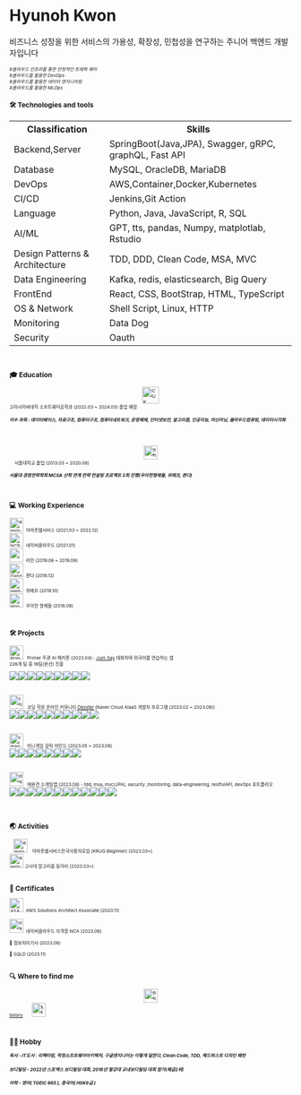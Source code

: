 # Hyunoh Kwon 
비즈니스 성장을 위한 서비스의 가용성, 확장성, 민첩성을 연구하는 주니어 백엔드 개발자입니다 <br>
<div style="font-size:8px;">
<i>  
#클라우드 인프라를 통한 안정적인 트래픽 제어<br>    
#클라우드를 활용한 DevOps<br>
#클라우드를 활용한 데이터 엔지니어링<br> 
#클라우드를 활용한 MLOps <br>
</i>
<div>

## 🛠  Technologies and tools

<table>
  <th>
    Classification
  </th>
  <th>
    Skills
  </th>
  <tr>
    <td>Backend,Server</td>
    <td>SpringBoot(Java,JPA), Swagger, gRPC, graphQL, Fast API </td>
  </tr>
  <tr>
    <td>Database</td>
    <td>MySQL, OracleDB, MariaDB</td>
  </tr>
  <tr>
    <td>DevOps</td>
    <td>AWS,Container,Docker,Kubernetes</td>
  </td>
  <tr>
    <td>CI/CD</td>
    <td>Jenkins,Git Action</td>
  </tr>
  <tr>
    <td>Language</td>
    <td>Python, Java, JavaScript, R, SQL</td>
  </tr>
  <tr>
    <td>AI/ML</td>
    <td>GPT, tts, pandas, Numpy, matplotlab, Rstudio</td>
  </tr>
   <tr>
    <td>Design Patterns & Architecture </td>
    <td>TDD, DDD, Clean Code, MSA, MVC </td>
   </tr>
   <tr>
   <td>Data Engineering</td>
   <td>Kafka, redis, elasticsearch, Big Query </td>
   </tr>
   <tr>
    <td>FrontEnd</td>
    <td>React, CSS, BootStrap, HTML, TypeScript</td>
   </tr>
   <tr>
    <td>OS & Network</td>
    <td>Shell Script, Linux, HTTP</td>
   </tr>
   <tr>
   <td>Monitoring</td>
   <td>Data Dog</td>
   </tr>
   <tr>
    <td>Security</td>
    <td>Oauth</td>
   </tr>




</table>


<br>

## 🎓  Education

<img src="https://i.ibb.co/6BWMJxB/CUK.png" alt="CUK" border="0" height="30" style="display: block; margin: auto;" > 고려사이버대학 소프트웨어공학과 (2022.03 ~ 2024.03) 졸업 예정 &nbsp;&nbsp; <h5> 이수 과목 : 데이터베이스, 자료구조, 컴퓨터구조, 컴퓨터네트워크, 운영체제, 인터넷보안, 알고리즘, 인공지능, 머신러닝, 클라우드컴퓨팅, 데이터시각화 </h5>
&nbsp;

&nbsp;&nbsp;&nbsp;&nbsp;<img src="https://i.ibb.co/64R40W3/snu.png" alt="snu" border="0" height="25" style="display: block; margin: auto;" > &nbsp;&nbsp;&nbsp; 서울대학교 졸업 (2013.03 ~ 2020.08)
<h5> 서울대 경영전략학회 MCSA 산학 연계 전략 컨설팅 프로젝트 3회 진행(우아한형제들, 위메프, 콴다) </h5>

<br>

## 💻  Working Experience

<img src="https://i.ibb.co/0M0yzp6/awslogo.png" alt="awslogo" border="0" height="25" style="object-fit: cover;vertical-align:center;" > &nbsp;아마존웹서비스 (2021.03 ~ 2022.12)<br>
<img src="https://i.ibb.co/92tyDNZ/NCP.png" alt="NCP" border="0" height="25" style="object-fit: cover;vertical-align:center;"> &nbsp;네이버클라우드 (2021.01)<br>
<img src='https://ifh.cc/g/dFtynS.png' border='0' height="25" style="object-fit: cover;vertical-align:center;"> &nbsp;라인 (2019.06 ~ 2019.09) <br>
<img src="https://i.ibb.co/kG0vR9B/Qanda.jpg" alt="Qanda" border="0" height="25" width="25" style="vertical-align:center;"> &nbsp;콴다 (2018.12)<br>
<img src="https://i.ibb.co/zXGSPR7/wemaf.png" alt="wemaf" border="0" height="25" width="25" style="vertical-align:center;"> &nbsp;위메프 (2018.10)<br>
<img src="https://i.ibb.co/TBYYZdm/woowa-bros.png" alt="woowa-bros" border="0" height="25" width="25" style="vertical-align:center;"> &nbsp;우아한 형제들 (2018.08)<br>

<br>

## 🛠   Projects 

<a href="https://ibb.co/ZB2HxGD"><img src="https://i.ibb.co/ZB2HxGD/Primer.png" alt="Primer" border="0" height="25" style="object-fit: cover;"></a> &nbsp; Primer 주관 AI 해커톤 (2023.04) : <a href="https://www.youtube.com/watch?v=sNOpKLsg_84">Just-Say</a> 대화하며 외국어를 연습하는 앱 <br> 226개 팀 중 16팀(본선) 진출

<img src="https://img.shields.io/badge/Python-FFD43B?style=for-the-badge&logo=python&logoColor=blue"/><img src="https://img.shields.io/badge/React-20232A?style=for-the-badge&logo=react&logoColor=61DAFB"/><img src="https://img.shields.io/badge/javascript-%23F7DF1E.svg?&style=for-the-badge&logo=javascript&logoColor=black" /><img src="https://img.shields.io/badge/fastapi-109989?style=for-the-badge&logo=FASTAPI&logoColor=white"/><img src="https://img.shields.io/badge/Amazon_AWS-FF9900?style=for-the-badge&logo=amazonaws&logoColor=white"/><img src="https://img.shields.io/badge/ChatBot-0066FF.svg?style=for-the-badge&logo=ChatBot&logoColor=white"/><img src="https://img.shields.io/badge/GitHub%20Actions-2088FF.svg?style=for-the-badge&logo=GitHub-Actions&logoColor=white"/><img src="https://img.shields.io/badge/notion-%23000000.svg?&style=for-the-badge&logo=notion&logoColor=white" /><img src="https://img.shields.io/badge/slack-%234A154B.svg?&style=for-the-badge&logo=slack&logoColor=white" />

<br>

<a href="https://imgbb.com/"><img src="https://i.ibb.co/XjWN1c1/logoimage.png" alt="logoimage" border="0" height="25"></a> &nbsp; 코딩 학원 온라인 커뮤니티 <a href="https://github.com/kddongkyu/bit701-four-semi">Devster</a> (Naver Cloud AIaaS 개발자 프로그램 (2023.02 ~ 2023.08))<br><img src="https://img.shields.io/badge/spring-%236DB33F.svg?&style=for-the-badge&logo=spring&logoColor=white" /><img src="https://img.shields.io/badge/mysql-%234479A1.svg?&style=for-the-badge&logo=mysql&logoColor=white" /><img src="https://img.shields.io/badge/naver-%2303C75A.svg?&style=for-the-badge&logo=naver&logoColor=white" /><img src="https://img.shields.io/badge/java-%23007396.svg?&style=for-the-badge&logo=java&logoColor=white" /><img src="https://img.shields.io/badge/bootstrap-%237952B3.svg?&style=for-the-badge&logo=bootstrap&logoColor=white" /><img src="https://img.shields.io/badge/python-3670A0?style=for-the-badge&logo=python&logoColor=ffdd54" /><img src="https://img.shields.io/badge/docker-%230db7ed.svg?style=for-the-badge&logo=docker&logoColor=white" /><img src="https://img.shields.io/badge/jenkins-%232C5263.svg?style=for-the-badge&logo=jenkins&logoColor=white" /><img src="https://img.shields.io/badge/git-%23F05033.svg?style=for-the-badge&logo=git&logoColor=white" /><img src="https://img.shields.io/badge/Notion-%23000000.svg?style=for-the-badge&logo=notion&logoColor=white" />


<br>

<a href="https://imgbb.com/"><img src="https://i.ibb.co/zfbfTKc/image.jpg" alt="image" border="0" height="25"></a> &nbsp; 미니게임 갈릭 마인드  (2023.05 ~ 2023.06)<br><img src="https://img.shields.io/badge/spring-%236DB33F.svg?&style=for-the-badge&logo=spring&logoColor=white" /><img src="https://img.shields.io/badge/mysql-%234479A1.svg?&style=for-the-badge&logo=mysql&logoColor=white" /><img src="https://img.shields.io/badge/AWS-%23FF9900.svg?style=for-the-badge&logo=amazon-aws&logoColor=white" /><img src="https://img.shields.io/badge/react-%2361DAFB.svg?&style=for-the-badge&logo=react&logoColor=black" /><img src="https://img.shields.io/badge/java-%23007396.svg?&style=for-the-badge&logo=java&logoColor=white" /><img src="https://img.shields.io/badge/TypeScript-007ACC?style=for-the-badge&logo=typescript&logoColor=white" /><img src="https://img.shields.io/badge/jenkins-%232C5263.svg?style=for-the-badge&logo=jenkins&logoColor=white" /><img src="https://img.shields.io/badge/-Swagger-%23Clojure?style=for-the-badge&logo=swagger&logoColor=white" />
  
<br>

<a href="https://imgbb.com/"><img src="https://i.ibb.co/FDY1bJh/datadoglogo.jpg" alt="datadoglogo" border="0" height="25" width="25"></a> &nbsp; 애완견 소개팅앱  (2023.08) - tdd, msa, mvc(JPA), security ,monitoring, data-engineering, restfulAPI, devOps 포트폴리오 <br><img src="https://img.shields.io/badge/spring-%236DB33F.svg?&style=for-the-badge&logo=spring&logoColor=white" /><img src="https://img.shields.io/badge/mysql-%234479A1.svg?&style=for-the-badge&logo=mysql&logoColor=white" /><img src="https://img.shields.io/badge/AWS-%23FF9900.svg?style=for-the-badge&logo=amazon-aws&logoColor=white" /><img src="https://img.shields.io/badge/react-%2361DAFB.svg?&style=for-the-badge&logo=react&logoColor=black" /><img src="https://img.shields.io/badge/java-%23007396.svg?&style=for-the-badge&logo=java&logoColor=white" /><img src="https://img.shields.io/badge/TypeScript-007ACC?style=for-the-badge&logo=typescript&logoColor=white" /><img src="https://img.shields.io/badge/Apache%20Kafka-000?style=for-the-badge&logo=apachekafka" /><img src="https://img.shields.io/badge/jenkins-%232C5263.svg?style=for-the-badge&logo=jenkins&logoColor=white" /><img src="https://img.shields.io/badge/kubernetes-%23326ce5.svg?style=for-the-badge&logo=kubernetes&logoColor=white" /><img src="https://img.shields.io/badge/datadog-%23632CA6.svg?style=for-the-badge&logo=datadog&logoColor=white" /><img src="https://img.shields.io/badge/-GraphQL-E10098?style=for-the-badge&logo=graphql&logoColor=white" /><img src="https://img.shields.io/badge/-ElasticSearch-005571?style=for-the-badge&logo=elasticsearch" />
  

<br><br>

## 🌏 Activities 
&nbsp;&nbsp; <img src="https://i.ibb.co/0M0yzp6/awslogo.png" alt="awslogo" border="0" height="25" style="object-fit: cover;" >  &nbsp;&nbsp; 아마존웹서비스한국사용자모임 (KRUG Beginner) (2023.03~)<br>
<img src="https://i.ibb.co/6BWMJxB/CUK.png" alt="awslogo" border="0" height="25" style="object-fit: cover;" >  고사대 알고리즘 동아리 (2023.03~)<br>
<br>


## 📖  Certificates
<img src="https://i.ibb.co/tDsYbhM/ASA.jpg" alt="ASA" border="0" height="25" style="object-fit: cover;">&nbsp; AWS Solutions Architect Associate (2020.11)<br><br>
<a href="https://imgbb.com/"><img src="https://i.ibb.co/dfqn2Q3/naver-cloud-logo.jpg" alt="naver-cloud-logo" height="25" border="0"></a>&nbsp; 네이버클라우드 자격증 NCA (2023.06)<br><br>
📝 정보처리기사 (2023.08) <br><br>
📝 SQLD (2023.11) 
<br><br>

## 🔍  Where to find me


<a href="https://kwohyuno.tistory.com"><img src="https://i.ibb.co/dPtSQV2/tistory.jpg" alt="tistory" border="0" height="25" style="display: block; margin: auto;"> tistory</a> &nbsp;&nbsp;&nbsp;&nbsp;&nbsp; [<img src="https://img.shields.io/badge/LinkedIn-282C34?logo=linkedin&logoColor=0077B5" alt="LinkedIn logo" title="LinkedIn" height="25" />](https://www.linkedin.com/in/현오-권-395684188/)

<br>

## 🙋‍♂️  Hobby
<h5>독서 - IT도서 : 리팩터링, 적정소프트웨어아키텍처, 구글엔지니어는 이렇게 일한다, Clean Code, TDD, 헤드퍼스트 디자인 패턴  </h5>
<h5>보디빌딩 - 2022년 스포엑스 보디빌딩 대회, 2018년 절강대 교내보디빌딩 대회 참가(체급2위) </h5>
<h5>어학 - 영어( TOEIC 965 ), 중국어( HSK6급 ) </h5>

